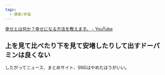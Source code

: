 ```yaml
---
tags:
  - 健康/幸福
---
```

[幸せとは何か？幸せになる方法を教えます。 - YouTube](https://www.youtube.com/watch?v=arNoubadQ8g)

## 上を見て比べたり下を見て安堵したりして出すドーパミンは良くない

したがってニュース、まとめサイト、SNSはやめたほうがいい。

